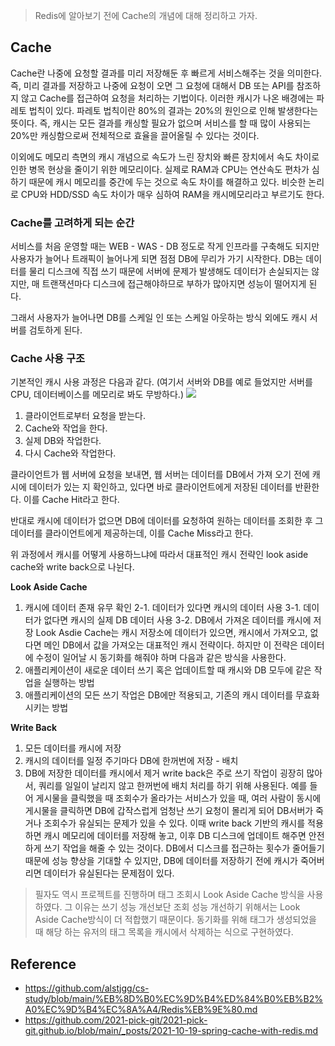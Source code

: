 > Redis에 알아보기 전에 Cache의 개념에 대해 정리하고 가자. 

## Cache 
Cache란 나중에 요청할 결과를 미리 저장해둔 후 빠르게 서비스해주는 것을 의미한다. 즉, 미리 결과를 저장하고 나중에 요청이 오면 그 요청에 대해서 DB 또는 API를 참조하지 않고 Cache를 접근하여 요청을 처리하는 기법이다. 
이러한 캐시가 나온 배경에는 파레토 법칙이 있다. 파레토 법칙이란 80%의 결과는 20%의 원인으로 인해 발생한다는 뜻이다. 
즉, 캐시는 모든 결과를 캐싱할 필요가 없으며 서비스를 할 때 많이 사용되는 20%만 캐싱함으로써 전체적으로 효율을 끌어올릴 수 있다는 것이다. 

이외에도 메모리 측면의 캐시 개념으로 속도가 느린 장치와 빠른 장치에서 속도 차이로 인한 병목 현상을 줄이기 위한 메모리이다. 
실제로 RAM과 CPU는 연산속도 편차가 심하기 때문에 캐시 메모리를 중간에 두는 것으로 속도 차이를 해결하고 있다. 비슷한 논리로 CPU와 HDD/SSD 속도 차이가 매우 심하여 RAM을 캐시메모리라고 부르기도 한다. 

### Cache를 고려하게 되는 순간 
서비스를 처음 운영할 때는 WEB - WAS - DB 정도로 작게 인프라를 구축해도 되지만 사용자가 늘어나 트래픽이 늘어나게 되면 점점 DB에 무리가 가기 시작한다. 
DB는 데이터를 물리 디스크에 직접 쓰기 때문에 서버에 문제가 발생해도 데이터가 손실되지는 않지만, 매 트랜잭션마다 디스크에 접근해야하므로 부하가 많아지면 성능이 떨어지게 된다. 

그래서 사용자가 늘어나면 DB를 스케일 인 또는 스케일 아웃하는 방식 외에도 캐시 서버를 검토하게 된다.

### Cache 사용 구조 
기본적인 캐시 사용 과정은 다음과 같다. (여기서 서버와 DB를 예로 들었지만 서버를 CPU, 데이터베이스를 메모리로 봐도 무방하다.)
![](https://i.imgur.com/gALKYIM.png)
1. 클라이언트로부터 요청을 받는다. 
2. Cache와 작업을 한다. 
3. 실제 DB와 작업한다. 
4. 다시 Cache와 작업한다. 

클라이언트가 웹 서버에 요청을 보내면, 웹 서버는 데이터를 DB에서 가져 오기 전에 캐시에 데이터가 있는 지 확인하고, 있다면 바로 클라이언트에게 저장된 데이터를 반환한다. 이를 Cache Hit라고 한다.

반대로 캐시에 데이터가 없으면 DB에 데이터를 요청하여 원하는 데이터를 조회한 후 그 데이터를 클라이언트에게 제공하는데, 이를 Cache Miss라고 한다. 

위 과정에서 캐시를 어떻게 사용하느냐에 따라서 대표적인 캐시 전략인 look aside cache와 write back으로 나뉜다. 

**Look Aside Cache**
1. 캐시에 데이터 존재 유무 확인 
2-1. 데이터가 있다면 캐시의 데이터 사용 
3-1. 데이터가 없다면 캐시의 실제 DB 데이터 사용 
3-2. DB에서 가져온 데이터를 캐시에 저장 
Look Asdie Cache는 캐시 저장소에 데이터가 있으면, 캐시에서 가져오고, 없다면 메인 DB에서 값을 가져오는 대표적인 캐시 전략이다. 
하지만 이 전략은 데이터에 수정이 일어날 시 동기화를 해줘야 하며 다음과 같은 방식을 사용한다. 
1. 애플리케이션이 새로운 데이터 쓰기 혹은 업데이트할 때 캐시와 DB 모두에 같은 작업을 실행하는 방법 
2. 애플리케이션의 모든 쓰기 작업은 DB에만 적용되고, 기존의 캐시 데이터를 무효화시키는 방법

**Write Back** 
1. 모든 데이터를 캐시에 저장 
2. 캐시의 데이터를 일정 주기마다 DB에 한꺼번에 저장 - 배치 
3. DB에 저장한 데이터를 캐시에서 제거 
write back은 주로 쓰기 작업이 굉장히 많아서, 쿼리를 일일이 날리지 않고 한꺼번에 배치 처리를 하기 위해 사용된다. 예를 들어 게시물을 클릭했을 때 조회수가 올라가는 서비스가 있을 때, 여러 사람이 동시에 게시물을 클릭하면 DB에 갑작스럽게 엄청난 쓰기 요청이 몰리게 되어 DB서버가 죽거나 조회수가 유실되는 문제가 있을 수 있다. 이때 write back 기반의 캐시를 적용하면 캐시 메모리에 데이터를 저장해 놓고, 이후 DB 디스크에 업데이트 해주면 안전하게 쓰기 작업을 해줄 수 있는 것이다. 
DB에서 디스크를 접근하는 횟수가 줄어들기 때문에 성능 향상을 기대할 수 있지만, DB에 데이터를 저장하기 전에 캐시가 죽어버리면 데이터가 유실된다는 문제점이 있다.

> 필자도 역시 프로젝트를 진행하며 태그 조회시 Look Aside Cache 방식을 사용하였다. 
> 그 이유는 쓰기 성능 개선보단 조회 성능 개선하기 위해서는 Look Aside Cache방식이 더 적합했기 때문이다.
> 동기화를 위해 태그가 생성되었을 때 해당 하는 유저의 태그 목록을 캐시에서 삭제하는 식으로 구현하였다.





## Reference 
- https://github.com/alstjgg/cs-study/blob/main/%EB%8D%B0%EC%9D%B4%ED%84%B0%EB%B2%A0%EC%9D%B4%EC%8A%A4/Redis%EB%9E%80.md
- https://github.com/2021-pick-git/2021-pick-git.github.io/blob/main/_posts/2021-10-19-spring-cache-with-redis.md